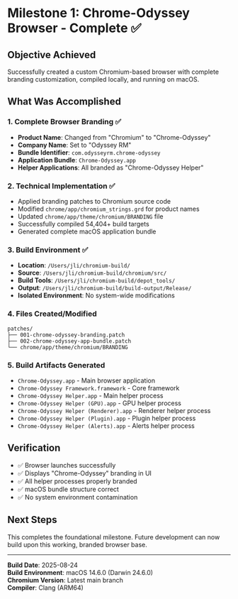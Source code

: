 # Milestone 1: Chrome-Odyssey Browser - Complete ✅

## Objective Achieved
Successfully created a custom Chromium-based browser with complete branding customization, compiled locally, and running on macOS.

## What Was Accomplished

### 1. Complete Browser Branding ✅
- **Product Name**: Changed from "Chromium" to "Chrome-Odyssey" 
- **Company Name**: Set to "Odyssey RM"
- **Bundle Identifier**: `com.odysseyrm.chrome-odyssey`
- **Application Bundle**: `Chrome-Odyssey.app`
- **Helper Applications**: All branded as "Chrome-Odyssey Helper"

### 2. Technical Implementation ✅
- Applied branding patches to Chromium source code
- Modified `chrome/app/chromium_strings.grd` for product names
- Updated `chrome/app/theme/chromium/BRANDING` file
- Successfully compiled 54,404+ build targets
- Generated complete macOS application bundle

### 3. Build Environment ✅
- **Location**: `/Users/jli/chromium-build/`
- **Source**: `/Users/jli/chromium-build/chromium/src/`
- **Build Tools**: `/Users/jli/chromium-build/depot_tools/`
- **Output**: `/Users/jli/chromium-build/build-output/Release/`
- **Isolated Environment**: No system-wide modifications

### 4. Files Created/Modified
```
patches/
├── 001-chrome-odyssey-branding.patch
├── 002-chrome-odyssey-app-bundle.patch
└── chrome/app/theme/chromium/BRANDING
```

### 5. Build Artifacts Generated
- `Chrome-Odyssey.app` - Main browser application
- `Chrome-Odyssey Framework.framework` - Core framework
- `Chrome-Odyssey Helper.app` - Main helper process
- `Chrome-Odyssey Helper (GPU).app` - GPU helper process
- `Chrome-Odyssey Helper (Renderer).app` - Renderer helper process
- `Chrome-Odyssey Helper (Plugin).app` - Plugin helper process
- `Chrome-Odyssey Helper (Alerts).app` - Alerts helper process

## Verification
- ✅ Browser launches successfully
- ✅ Displays "Chrome-Odyssey" branding in UI
- ✅ All helper processes properly branded
- ✅ macOS bundle structure correct
- ✅ No system environment contamination

## Next Steps
This completes the foundational milestone. Future development can now build upon this working, branded browser base.

---
**Build Date**: 2025-08-24  
**Build Environment**: macOS 14.6.0 (Darwin 24.6.0)  
**Chromium Version**: Latest main branch  
**Compiler**: Clang (ARM64)